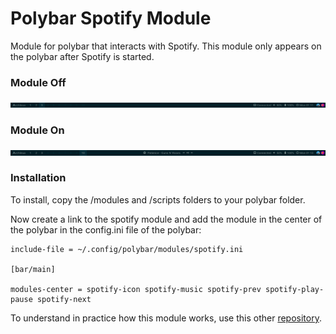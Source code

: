 # Polybar Spotify Module

Module for polybar that interacts with Spotify. This module only appears on the polybar after Spotify is started.

### Module Off

![Module Off](/screenshots/module-off.png)

### Module On

![Module On](/screenshots/module-on.png)

### Installation

To install, copy the /modules and /scripts folders to your polybar folder.

Now create a link to the spotify module and add the module in the center of the polybar in the config.ini file of the polybar:

```
include-file = ~/.config/polybar/modules/spotify.ini

[bar/main]

modules-center = spotify-icon spotify-music spotify-prev spotify-play-pause spotify-next
```

To understand in practice how this module works, use this other [repository](https://github.com/gabrielcaussi/dotfiles-bspwm).
